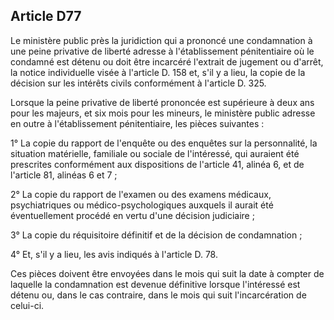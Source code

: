 Article D77
----
Le ministère public près la juridiction qui a prononcé une condamnation à une
peine privative de liberté adresse à l'établissement pénitentiaire où le
condamné est détenu ou doit être incarcéré l'extrait de jugement ou d'arrêt, la
notice individuelle visée à l'article D. 158 et, s'il y a lieu, la copie de la
décision sur les intérêts civils conformément à l'article D. 325.

Lorsque la peine privative de liberté prononcée est supérieure à deux ans pour
les majeurs, et six mois pour les mineurs, le ministère public adresse en outre
à l'établissement pénitentiaire, les pièces suivantes :

1° La copie du rapport de l'enquête ou des enquêtes sur la personnalité, la
situation matérielle, familiale ou sociale de l'intéressé, qui auraient été
prescrites conformément aux dispositions de l'article 41, alinéa 6, et de
l'article 81, alinéas 6 et 7 ;

2° La copie du rapport de l'examen ou des examens médicaux, psychiatriques ou
médico-psychologiques auxquels il aurait été éventuellement procédé en vertu
d'une décision judiciaire ;

3° La copie du réquisitoire définitif et de la décision de condamnation ;

4° Et, s'il y a lieu, les avis indiqués à l'article D. 78.

Ces pièces doivent être envoyées dans le mois qui suit la date à compter de
laquelle la condamnation est devenue définitive lorsque l'intéressé est détenu
ou, dans le cas contraire, dans le mois qui suit l'incarcération de celui-ci.
